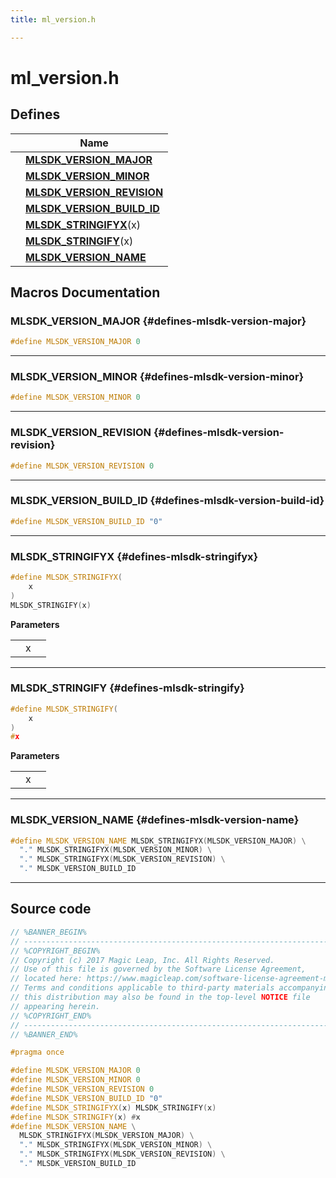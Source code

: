 ```yaml
---
title: ml_version.h

---
```


# ml_version.h



## Defines

|                | Name           |
| -------------- | -------------- |
|  | **[MLSDK_VERSION_MAJOR](/versioned_docs/version-03-Jan-2023/api-ref/api/Files/ml__version_8h.md#defines-mlsdk-version-major)**  |
|  | **[MLSDK_VERSION_MINOR](/versioned_docs/version-03-Jan-2023/api-ref/api/Files/ml__version_8h.md#defines-mlsdk-version-minor)**  |
|  | **[MLSDK_VERSION_REVISION](/versioned_docs/version-03-Jan-2023/api-ref/api/Files/ml__version_8h.md#defines-mlsdk-version-revision)**  |
|  | **[MLSDK_VERSION_BUILD_ID](/versioned_docs/version-03-Jan-2023/api-ref/api/Files/ml__version_8h.md#defines-mlsdk-version-build-id)**  |
|  | **[MLSDK_STRINGIFYX](/versioned_docs/version-03-Jan-2023/api-ref/api/Files/ml__version_8h.md#defines-mlsdk-stringifyx)**(x)  |
|  | **[MLSDK_STRINGIFY](/versioned_docs/version-03-Jan-2023/api-ref/api/Files/ml__version_8h.md#defines-mlsdk-stringify)**(x)  |
|  | **[MLSDK_VERSION_NAME](/versioned_docs/version-03-Jan-2023/api-ref/api/Files/ml__version_8h.md#defines-mlsdk-version-name)**  |





## Macros Documentation

### MLSDK_VERSION_MAJOR {#defines-mlsdk-version-major}

```cpp
#define MLSDK_VERSION_MAJOR 0
```






-----------

### MLSDK_VERSION_MINOR {#defines-mlsdk-version-minor}

```cpp
#define MLSDK_VERSION_MINOR 0
```






-----------

### MLSDK_VERSION_REVISION {#defines-mlsdk-version-revision}

```cpp
#define MLSDK_VERSION_REVISION 0
```






-----------

### MLSDK_VERSION_BUILD_ID {#defines-mlsdk-version-build-id}

```cpp
#define MLSDK_VERSION_BUILD_ID "0"
```






-----------

### MLSDK_STRINGIFYX {#defines-mlsdk-stringifyx}

```cpp
#define MLSDK_STRINGIFYX(
    x
)
MLSDK_STRINGIFY(x)
```


**Parameters**

|  |   |   |
|--|--|--|
|  |x||




-----------

### MLSDK_STRINGIFY {#defines-mlsdk-stringify}

```cpp
#define MLSDK_STRINGIFY(
    x
)
#x
```


**Parameters**

|  |   |   |
|--|--|--|
|  |x||




-----------

### MLSDK_VERSION_NAME {#defines-mlsdk-version-name}

```cpp
#define MLSDK_VERSION_NAME MLSDK_STRINGIFYX(MLSDK_VERSION_MAJOR) \
  "." MLSDK_STRINGIFYX(MLSDK_VERSION_MINOR) \
  "." MLSDK_STRINGIFYX(MLSDK_VERSION_REVISION) \
  "." MLSDK_VERSION_BUILD_ID
```






-----------

## Source code

```cpp
// %BANNER_BEGIN%
// ---------------------------------------------------------------------
// %COPYRIGHT_BEGIN%
// Copyright (c) 2017 Magic Leap, Inc. All Rights Reserved.
// Use of this file is governed by the Software License Agreement,
// located here: https://www.magicleap.com/software-license-agreement-ml2
// Terms and conditions applicable to third-party materials accompanying
// this distribution may also be found in the top-level NOTICE file
// appearing herein.
// %COPYRIGHT_END%
// ---------------------------------------------------------------------
// %BANNER_END%

#pragma once

#define MLSDK_VERSION_MAJOR 0
#define MLSDK_VERSION_MINOR 0
#define MLSDK_VERSION_REVISION 0
#define MLSDK_VERSION_BUILD_ID "0"
#define MLSDK_STRINGIFYX(x) MLSDK_STRINGIFY(x)
#define MLSDK_STRINGIFY(x) #x
#define MLSDK_VERSION_NAME \
  MLSDK_STRINGIFYX(MLSDK_VERSION_MAJOR) \
  "." MLSDK_STRINGIFYX(MLSDK_VERSION_MINOR) \
  "." MLSDK_STRINGIFYX(MLSDK_VERSION_REVISION) \
  "." MLSDK_VERSION_BUILD_ID
```



